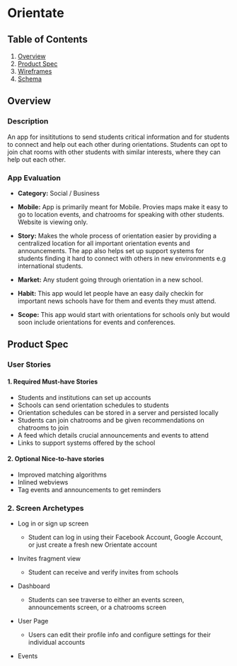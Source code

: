 # Orientate

## Table of Contents


1. [Overview](#Overview)
2. [Product Spec](#Product-Spec)
3. [Wireframes](#Wireframes)
4. [Schema](#Schema)


## Overview

### Description

An app for insititutions to send students critical information and for students to connect and help out each other during orientations. Students can opt to join chat rooms with other students with similar interests, where they can help out each other.


### App Evaluation

* **Category:** Social / Business
* **Mobile:** App is primarily meant for Mobile. Provies maps make it easy to go to location events, and chatrooms for speaking with other students. Website is viewing only.
* **Story:** Makes the whole process of orientation easier by providing a centralized location for all important orientation events and announcements. The app also helps set up support systems for students finding it hard to connect with others in new environments e.g international students.


* **Market:** Any student going through orientation in a new school.
* **Habit:** This app would let people have an easy daily checkin for important news schools have for them and events they must attend.

* **Scope:** This app would start with orientations for schools only but would soon include orientations for events and conferences.


## Product Spec
### User Stories

#### 1. Required Must-have Stories
* Students and institutions can set up accounts
* Schools can send orientation schedules to students
* Orientation schedules can be stored in a server and persisted locally
* Students can join chatrooms and be given recommendations on chatrooms to join
* A feed which details crucial announcements and events to attend
* Links to support systems offered by the school



#### 2. Optional Nice-to-have stories
* Improved matching algorithms
* Inlined webviews
* Tag events and announcements to get reminders


### 2. Screen Archetypes
* Log in or sign up screen
    * Student can log in using their Facebook Account, Google Account, or just create a fresh new Orientate account
* Invites fragment view
    * Student can receive and verify invites from schools

* Dashboard
    * Students can see traverse to either an events screen, announcements screen, or a chatrooms screen

* User Page
    * Users can edit their profile info and configure settings for their individual accounts

* Events
